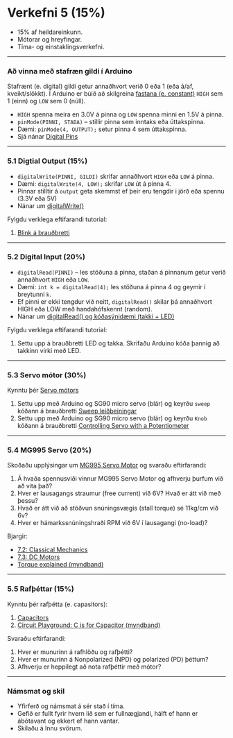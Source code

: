 # Verkefni 5 (15%)

- 15% af heildareinkunn.
- Mótorar og hreyfingar.
- Tíma- og einstaklingsverkefni.

---

### Að vinna með stafræn gildi í Arduino
Stafrænt (e. digital) gildi getur annaðhvort verið 0 eða 1 (eða á/af, kveikt/slökkt). Í Arduino er búið að skilgreina [fastana (e. constant)](https://www.arduino.cc/reference/en/language/variables/constants/constants/) ```HIGH``` sem 1 (einn) og ```LOW``` sem 0 (núll). 
- `HIGH` spenna meira en 3.0V á pinna og `LOW` spenna minni en 1.5V á pinna.
- ```pinMode(PINNI, STADA)``` – stillir pinna sem inntaks eða úttakspinna. 
- Dæmi: ```pinMode(4, OUTPUT);``` setur pinna 4 sem úttakspinna. 
- Sjá nánar [Digital Pins](https://www.arduino.cc/en/Tutorial/Foundations/DigitalPins)

---

### 5.1 Digtial Output (15%)
- ```digitalWrite(PINNI, GILDI)```  skrifar annaðhvort ```HIGH``` eða ```LOW``` á pinna. 
- Dæmi: ```digitalWrite(4, LOW);``` skrifar ```LOW``` út á pinna 4. 
- Pinnar stilltir á `output` geta skemmst ef þeir eru tengdir i jörð eða spennu (3.3V eða 5V)
- Nánar um [digitalWrite()](https://www.arduino.cc/reference/en/language/functions/digital-io/digitalwrite/)

Fylgdu verklega eftifarandi tutorial:
1. [Blink á brauðbretti](https://learn.adafruit.com/adafruit-arduino-lesson-2-leds/blinking-the-led)

<!-- 1. [Blink (Halló heimur) með innbyggðu led](https://learn.adafruit.com/ladyadas-learn-arduino-lesson-number-1/upload-your-first-sketch) -->

---

### 5.2 Digital Input (20%)
- ```digitalRead(PINNI)``` – les stöðuna á pinna, staðan á pinnanum getur verið annaðhvort ```HIGH``` eða ```LOW```. 
- Dæmi: ```int k = digitalRead(4);``` les stöðuna á pinna 4 og geymir í breytunni ```k```.
- Ef pinni er ekki tengdur við neitt, `digitalRead()`  skilar þá annaðhvort HIGH eða LOW með handahófskennt (random).
- Nánar um [digitalRead() og kóðasýnidæmi (takki + LED)](https://www.arduino.cc/reference/en/language/functions/digital-io/digitalread/)

Fylgdu verklega eftifarandi tutorial:
1. Settu upp á brauðbretti LED og takka. Skrifaðu Arduino kóða þannig að takkinn virki með LED.

---

### 5.3 Servo mótor (30%)
Kynntu þér [Servo mótors](https://www.instructables.com/Servo-A-Go-Go/)

1. Settu upp með Arduino og SG90 micro servo (blár) og keyrðu `sweep` kóðann á brauðbretti [Sweep leiðbeiningar](https://lastminuteengineers.com/servo-motor-arduino-tutorial/#arduino-code-sweep)
1. Settu upp með Arduino og SG90 micro servo (blár) og keyrðu `Knob` kóðann á brauðbretti [Controlling Servo with a Potentiometer](https://lastminuteengineers.com/servo-motor-arduino-tutorial/#controlling-servo-with-a-potentiometer)

---

### 5.4 MG995 Servo (20%)
Skoðaðu upplýsingar um [MG995 Servo Motor](https://components101.com/motors/mg995-servo-motor) og svaraðu eftirfarandi:

1. Á hvaða spennusviði vinnur MG995 Servo Motor og afhverju þurfum við að vita það?
1. Hver er lausagangs straumur (free current) við 6V? Hvað er átt við með þessu?
1. Hvað er átt við að stöðvun snúningsvægis (stall torque) sé 11kg/cm við 6v? 
1. Hver er hámarkssnúningshraði RPM við 6V í lausagangi (no-load)?

Bjargir: 
- [7.2: Classical Mechanics](https://curriculum.vexrobotics.com/curriculum/speed-power-torque-and-dc-motors/classical-mechanics.html)
- [7.3: DC Motors](https://curriculum.vexrobotics.com/curriculum/speed-power-torque-and-dc-motors/dc-motors.html)
- [Torque explained (myndband)](https://www.youtube.com/watch?v=T99yH_gw3p8)

---

### 5.5 Rafþéttar (15%)

Kynntu þér rafþétta (e. capasitors):
1. [Capacitors](https://www.instructables.com/lesson/Capacitors-2/)
1. [Circuit Playground: C is for Capacitor (myndband)](https://learn.adafruit.com/circuit-playground-c-is-for-capacitor/video)

Svaraðu eftirfarandi:
1. Hver er munurinn á rafhlöðu og rafþétti?
1. Hver er munurinn á Nonpolarized (NPD) og polarized (PD) þéttum?
1. Afhverju er heppilegt að nota rafþéttir með mótor?


<!--
### Gírar 
Skoðið myndina vel og svarið 2 spurningum
 
![Gírar](https://raw.githubusercontent.com/VESM1VS/Efni/main/Myndir/girar.png)

1. Hvert er snúningsvægi út ef snúningsvægi mótors er 1Nm ?
1. Hver er snúningshraði út ef snúningshraði mótors er 1000 RPM ?

Bjargir: 
- [Kafli 8.1 - 8.6](https://curriculum.vexrobotics.com/curriculum/mechanical-power-transmission.html)
-->

---

### Námsmat og skil
- Yfirferð og námsmat á sér stað í tíma.
- Gefið er fullt fyrir hvern lið sem er fullnægjandi, hálft ef hann er ábótavant og ekkert ef hann vantar.
- Skilaðu á Innu svörum.

